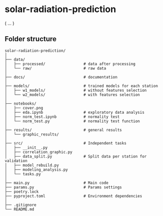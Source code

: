 # solar-radiation-prediction
( ... )

## Folder structure

    solar-radiation-prediction/
    │
    ├── data/
    │   ├── processed/                 # data after processing
    │   └── raw/                       # raw data
    │
	├── docs/                          # documentation
	│
	├── models/                        # trained models for each station
	│   ├── w1_models/                 # without features selection
	│	└── w2_models/                 # with features selection
	│
	├── notebooks/
	│   ├── cover.png
	│   ├── eda.ipynb                  # exploratory data analysis
	│   ├── norm_test.ipynb            # normality test
	│	└── norm_test.py               # normality test function
	│
	├── results/                       # general results
	│	└── graphic_results/   
	│
	├── src/                           # Independent tasks
	│   ├── __init__.py
	│   ├── correlation_graphic.py      
	│   ├── data_split.py              # Split data per station for validation
	│   ├── model_rebuild.py
	│   ├── modeling_analysis.py
	│   └── tasks.py
	│   
    ├── main.py                        # Main code
	├── params.py                      # Params settings
	├── poetry.lock
	├── pyproject.toml                 # Environment dependencies
	│ 
	├── .gitignore
	└── README.md